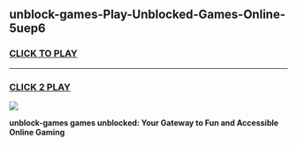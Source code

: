 
## unblock-games-Play-Unblocked-Games-Online-5uep6
<h3>
<a href="https://premium76.site?title=unblock-games&ref=25A">CLICK TO PLAY</a></h3>
<hr>

<h3>
<a href="https://premium76.site?title=unblock-games&ref=25A">CLICK 2 PLAY</a>
  
</h3>

<a href="https://premium76.site?title=unblock-games&ref=25A"><img src="https://clearcache.store/games.png"></a>


**unblock-games games unblocked: Your Gateway to Fun and Accessible Online Gaming**
